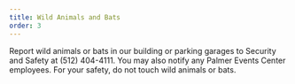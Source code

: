 ```yaml
---
title: Wild Animals and Bats
order: 3
---
```


Report wild animals or bats in our building or parking garages to Security and Safety at (512) 404-4111. You may also notify any Palmer Events Center employees. For your safety, do not touch wild animals or bats.
